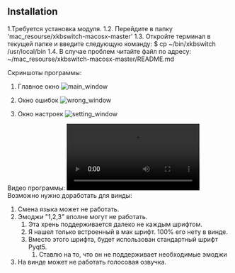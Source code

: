 ## Installation 
1.Требуется установка модуля.
    1.2. Перейдите в папку 'mac_resourse/xkbswitch-macosx-master' 
    1.3. Откройте терминал в текущей папке и введите следующую команду:
        $ cp ~/bin/xkbswitch /usr/local/bin
    1.4. В случае проблем читайте файл по адресу: 
            ~/mac_resourse/xkbswitch-macosx-master/README.md

Скриншоты программы:
1) Главное окно
![main_window](https://github.com/Oskorbin99/Voc_eng_python/blob/main/other/resourse_for_READMI/main_window.png
)

2) Окно ошибок
![wrong_window](https://github.com/Oskorbin99/Voc_eng_python/blob/main/other/resourse_for_READMI/wrong_window.png
)

3) Окно настроек
![setting_window](https://github.com/Oskorbin99/Voc_eng_python/blob/main/other/resourse_for_READMI/setting_window.png
)

Видео программы:
![video](https://github.com/Oskorbin99/Voc_eng_python/blob/main/other/resourse_for_READMI/video.mp4
)
Возможно нужно доработать для винды:
1. Смена языка может не работать.
2. Эмоджи "1,2,3" вполне могут не работать. 
   1. Эта хрень поддерживается далеко не каждым шрифтом.
   2. Я нашел только встроенный в мак шрифт. 100% его нету в винде.
   3. Вместо этого шрифта, будет использован стандартный шрифт Pyqt5.
      1. Ставлю на то, что он не поддерживает необходимые эмоджи
3. На винде может не работать голосовая озвучка.
